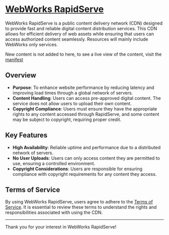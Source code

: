 # [WebWorks RapidServe](https://cdn.webworkshub.online/)

WebWorks RapidServe is a public content delivery network (CDN) designed to provide fast and reliable digital content distribution services. This CDN allows for efficient delivery of web assets while ensuring that users can access authorized content seamlessly. Resources will mainly include WebWorks only services.

New content is not added to here, to see a live view of the content, visit the [manifest](https://cdn.webworkshub.online/manifest.php)

## Overview

- **Purpose**: To enhance website performance by reducing latency and improving load times through a global network of servers.
- **Content Handling**: Users can access pre-approved digital content. The service does not allow users to upload their own content.
- **Copyright Compliance**: Users must ensure they have the appropriate rights to any content accessed through RapidServe, and some content may be subject to copyright, requiring proper credit.

## Key Features

- **High Availability**: Reliable uptime and performance due to a distributed network of servers.
- **No User Uploads**: Users can only access content they are permitted to use, ensuring a controlled environment.
- **Copyright Considerations**: Users are responsible for ensuring compliance with copyright requirements for any content they access.

## Terms of Service

By using WebWorks RapidServe, users agree to adhere to the [Terms of Service](https://cdn.webworkshub.online/terms.php). It is essential to review these terms to understand the rights and responsibilities associated with using the CDN.

---

Thank you for your interest in WebWorks RapidServe!

